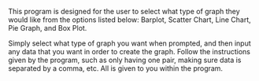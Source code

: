 This program is designed for the user to select what type of graph they would like from the options listed below:
    Barplot, Scatter Chart, Line Chart, Pie Graph, and Box Plot.

Simply select what type of graph you want when prompted, and then input any data that you want in order to create the graph. Follow the instructions given by the program,
such as only having one pair, making sure data is separated by a comma, etc. All is given to you within the program.
